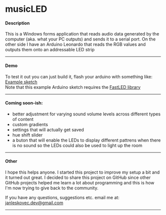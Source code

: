 # musicLED
#### Description
This is a Windows forms application that reads audio data generated by the computer (aka. what your PC outputs) and sends it to a serial port. On the other side I have an Arduino Leonardo that reads the RGB values and outputs them onto an addressable LED strip

---

#### Demo
To test it out you can just build it, flash your arduino with something like: [Example sketch](musicLED_Arduino/musicLED_Arduino.ino)  
Note that this example Arduino sketch requires the [FastLED library](https://github.com/FastLED/FastLED)

---

#### Coming soon-ish:
  + better adjustment for varying sound volume levels across different types of content
  + custom gradients
  + settings that will actually get saved
  + hue shift slider
  + a buton that will enable the LEDs to display different pattrens when there is no sound so the LEDs could also be used to light up the room

---

#### Other
I hope this helps anyone. I started this project to improve my setup a bit and it turned out great. I decided to share this project on GitHub since other GitHub projects helped me learn a lot about programming and this is how I'm now trying to give back to the community.

If you have any questions, suggestions etc. email me at: janleskovec.dev@gmail.com

---
